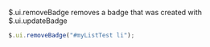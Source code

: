 $.ui.removeBadge removes a badge that was created with $.ui.updateBadge

```js
$.ui.removeBadge("#myListTest li");
```
